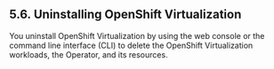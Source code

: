 ## 5.6. Uninstalling OpenShift Virtualization




You uninstall OpenShift Virtualization by using the web console or the command line interface (CLI) to delete the OpenShift Virtualization workloads, the Operator, and its resources.

